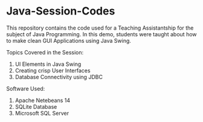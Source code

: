 # Java-Session-Codes

This repository contains the code used for a Teaching Assistantship for the subject of Java Programming. In this demo, students were taught about how to make clean GUI Applications using Java Swing.

Topics Covered in the Session:
1. UI Elements in Java Swing
2. Creating crisp User Interfaces
3. Database Connectivity using JDBC

Software Used:
1. Apache Netebeans 14
2. SQLite Database
3. Microsoft SQL Server
